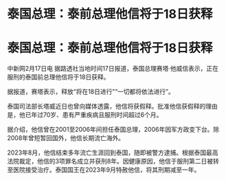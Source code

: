 # 泰国总理：泰前总理他信将于18日获释

# 泰国总理：泰前总理他信将于18日获释

中新网2月17日电 据路透社当地时间17日报道，泰国总理赛塔·他威信表示，正在服刑的泰国前总理他信将于18日获释。

据报道，赛塔表示，释放“将在18日进行”“一切都将依法进行”。

泰国司法部长塔威近日也曾向媒体透露，他信将获假释。批准他信获假释的理由是，他已年过70岁、患有严重疾病且服刑时间超过6个月。

据介绍，他信曾在2001至2006年间担任泰国总理，2006年因军方政变下台。除2008年曾短暂回国外，他信长期流亡海外。

2023年8月，他信结束多年流亡生涯回到泰国，随即被警方逮捕。根据泰国最高法院裁定，他信的3项罪名成立并获刑8年。因健康原因，他信于服刑第二日被转至医院接受治疗。泰国国王在2023年9月特赦他信，将其刑期减至一年。

